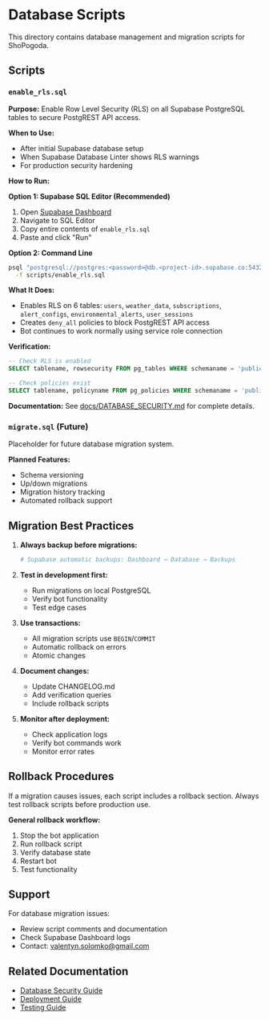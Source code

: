 # Database Scripts

This directory contains database management and migration scripts for ShoPogoda.

## Scripts

### `enable_rls.sql`

**Purpose:** Enable Row Level Security (RLS) on all Supabase PostgreSQL tables to secure PostgREST API access.

**When to Use:**
- After initial Supabase database setup
- When Supabase Database Linter shows RLS warnings
- For production security hardening

**How to Run:**

**Option 1: Supabase SQL Editor (Recommended)**
1. Open [Supabase Dashboard](https://supabase.com/dashboard)
2. Navigate to SQL Editor
3. Copy entire contents of `enable_rls.sql`
4. Paste and click "Run"

**Option 2: Command Line**
```bash
psql "postgresql://postgres:<password>@db.<project-id>.supabase.co:5432/postgres?sslmode=require" \
  -f scripts/enable_rls.sql
```

**What It Does:**
- Enables RLS on 6 tables: `users`, `weather_data`, `subscriptions`, `alert_configs`, `environmental_alerts`, `user_sessions`
- Creates `deny_all` policies to block PostgREST API access
- Bot continues to work normally using service role connection

**Verification:**
```sql
-- Check RLS is enabled
SELECT tablename, rowsecurity FROM pg_tables WHERE schemaname = 'public';

-- Check policies exist
SELECT tablename, policyname FROM pg_policies WHERE schemaname = 'public';
```

**Documentation:** See [docs/DATABASE_SECURITY.md](../docs/DATABASE_SECURITY.md) for complete details.

### `migrate.sql` (Future)

Placeholder for future database migration system.

**Planned Features:**
- Schema versioning
- Up/down migrations
- Migration history tracking
- Automated rollback support

## Migration Best Practices

1. **Always backup before migrations:**
   ```bash
   # Supabase automatic backups: Dashboard → Database → Backups
   ```

2. **Test in development first:**
   - Run migrations on local PostgreSQL
   - Verify bot functionality
   - Test edge cases

3. **Use transactions:**
   - All migration scripts use `BEGIN`/`COMMIT`
   - Automatic rollback on errors
   - Atomic changes

4. **Document changes:**
   - Update CHANGELOG.md
   - Add verification queries
   - Include rollback scripts

5. **Monitor after deployment:**
   - Check application logs
   - Verify bot commands work
   - Monitor error rates

## Rollback Procedures

If a migration causes issues, each script includes a rollback section. Always test rollback scripts before production use.

**General rollback workflow:**
1. Stop the bot application
2. Run rollback script
3. Verify database state
4. Restart bot
5. Test functionality

## Support

For database migration issues:
- Review script comments and documentation
- Check Supabase Dashboard logs
- Contact: valentyn.solomko@gmail.com

## Related Documentation

- [Database Security Guide](../docs/DATABASE_SECURITY.md)
- [Deployment Guide](../docs/DEPLOYMENT_RAILWAY.md)
- [Testing Guide](../docs/TESTING.md)
